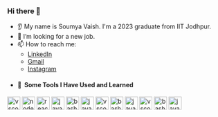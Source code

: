 ### Hi there 👋
* 👂 My name is Soumya Vaish. I'm a 2023 graduate from IIT Jodhpur.
* 🤝 I’m looking for a new job.
* 📫 How to reach me:
  * [LinkedIn](https://www.linkedin.com/in/soumya-vaish-6a9b341ab/)
  * [Gmail](mailto:saumyaaaaa0206@gmail.com)
  * [Instagram](https://www.instagram.com/__saumyaaaaa___/)
* <h4> 🚀 &nbsp;Some Tools I Have Used and Learned</h4>
<p align="left">
<img src="https://cdn.jsdelivr.net/gh/devicons/devicon/icons/vscode/vscode-original.svg" alt="vscode" width="30" height="30"/>
<img src="https://cdn.jsdelivr.net/gh/devicons/devicon/icons/node/node-original.svg" alt="node" width="30" height="30"/>
<img src="https://cdn.jsdelivr.net/gh/devicons/devicon/icons/react/react-original.svg" alt="react" width="30" height="30"/>

<img src="https://cdn.jsdelivr.net/gh/devicons/devicon/icons/java/java-original.svg" alt="java" width="30" height="30"/>
<img src="https://cdn.jsdelivr.net/gh/devicons/devicon/icons/bash/bash-original.svg" alt="bash" width="30" height="30"/>
<img src="https://cdn.jsdelivr.net/gh/devicons/devicon/icons/java/java-original.svg" alt="java" width="30" height="30"/>

<img src="https://cdn.jsdelivr.net/gh/devicons/devicon/icons/vscode/vscode-original.svg" alt="vscode" width="30" height="30"/>
<img src="https://cdn.jsdelivr.net/gh/devicons/devicon/icons/bash/bash-original.svg" alt="bash" width="30" height="30"/>
<img src="https://cdn.jsdelivr.net/gh/devicons/devicon/icons/java/java-original.svg" alt="java" width="30" height="30"/>

<img src="https://cdn.jsdelivr.net/gh/devicons/devicon/icons/vscode/vscode-original.svg" alt="vscode" width="30" height="30"/>
<img src="https://cdn.jsdelivr.net/gh/devicons/devicon/icons/bash/bash-original.svg" alt="bash" width="30" height="30"/>
<img src="https://cdn.jsdelivr.net/gh/devicons/devicon/icons/java/java-original.svg" alt="java" width="30" height="30"/>
 
</p>
<!--
**Saumya0206/Saumya0206** is a ✨ _special_ ✨ repository because its `README.md` (this file) appears on your GitHub profile.

Here are some ideas to get you started:

- 🔭 I’m currently working on ...
- 🌱 I’m currently learning ...
- 👯 I’m looking to collaborate on ...
- 🤔 I’m looking for help with ...
- 💬 Ask me about ...
- 📫 How to reach me: ...
- 😄 Pronouns: ...
- ⚡ Fun fact: ...
-->
